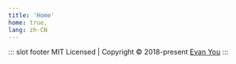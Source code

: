 ```yaml
---
title: 'Home'
home: true,
lang: zh-CN
---
```


<index/>


::: slot footer
MIT Licensed | Copyright © 2018-present [Evan You](https://github.com/yyx990803)
:::